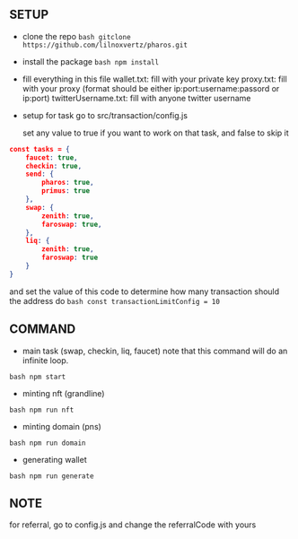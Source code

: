 ## SETUP

- clone the repo
  `bash
 gitclone https://github.com/lilnoxvertz/pharos.git
`

- install the package
  `bash
 npm install
`

- fill everything in this file
  wallet.txt: fill with your private key
  proxy.txt: fill with your proxy (format should be either ip:port:username:passord or ip:port)
  twitterUsername.txt: fill with anyone twitter username

- setup for task
  go to src/transaction/config.js

  set any value to true if you want to work on that task, and false to skip it
```json
const tasks = {
    faucet: true,
    checkin: true,
    send: {
        pharos: true,
        primus: true
    },
    swap: {
        zenith: true,
        faroswap: true,
    },
    liq: {
        zenith: true,
        faroswap: true
    }
}
```
  and set the value of this code to determine how many transaction should the address do
  `bash
 const transactionLimitConfig = 10
`

## COMMAND

- main task (swap, checkin, liq, faucet)
  note that this command will do an infinite loop.

`bash
 npm start
`

- minting nft (grandline)

`bash
 npm run nft
`

- minting domain (pns)

`bash
 npm run domain
`

- generating wallet

`bash
 npm run generate
`

## NOTE

for referral, go to config.js and change the referralCode with yours
